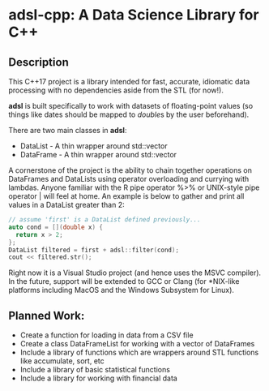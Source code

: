 # adsl-cpp: A Data Science Library for C++
## Description
This C++17 project is a library intended for fast, accurate, idiomatic data processing with no dependencies aside from the STL (for now!).

**adsl** is built specifically to work with datasets of floating-point values (so things like dates should be mapped to *double*s by the user beforehand).

There are two main classes in **adsl**:
* DataList - A thin wrapper around std::vector<double>
* DataFrame - A thin wrapper around std::vector<DataList>

A cornerstone of the project is the ability to chain together operations on DataFrames and DataLists using operator overloading and currying with lambdas. Anyone familiar with the R pipe operator %>% or UNIX-style pipe operator | will feel at home. An example is below to gather and print all values in a DataList greater than 2:
```c
// assume 'first' is a DataList defined previously...
auto cond = [](double x) {
  return x > 2;
};
DataList filtered = first + adsl::filter(cond);
cout << filtered.str();
```

Right now it is a Visual Studio project (and hence uses the MSVC compiler). In the future, support will be extended to GCC or Clang (for \*NIX-like platforms including MacOS and the Windows Subsystem for Linux).

## Planned Work:
* Create a function for loading in data from a CSV file
* Create a class DataFrameList for working with a vector of DataFrames
* Include a library of functions which are wrappers around STL functions like accumulate, sort, etc
* Include a library of basic statistical functions
* Include a library for working with financial data
